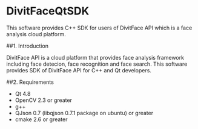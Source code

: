 # DivitFaceQtSDK
This software provides C++ SDK for users of DivitFace API which is a face analysis cloud platform.

##1. Introduction

DivitFace API is a cloud platform that provides face analysis framework including face detecion, face recognition and face search.
This software provides SDK of DivitFace API for C++ and Qt developers.

##2. Requirements

 - Qt 4.8
 - OpenCV 2.3 or greater
 - g++
 - QJson 0.7 (libqjson 0.7.1 package on ubuntu) or greater
 - cmake 2.6 or greater
